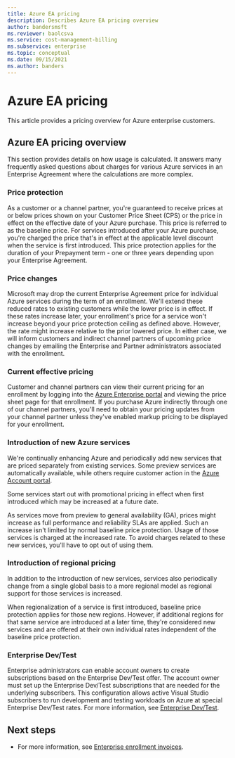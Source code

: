 ```yaml
---
title: Azure EA pricing
description: Describes Azure EA pricing overview
author: bandersmsft
ms.reviewer: baolcsva
ms.service: cost-management-billing
ms.subservice: enterprise
ms.topic: conceptual
ms.date: 09/15/2021
ms.author: banders
---
```


# Azure EA pricing

This article provides a pricing overview for Azure enterprise customers.

## Azure EA pricing overview

This section provides details on how usage is calculated. It answers many frequently asked questions about charges for various Azure services in an Enterprise Agreement where the calculations are more complex.

### Price protection

As a customer or a channel partner, you're guaranteed to receive prices at or below prices shown on your Customer Price Sheet (CPS) or the price in effect on the effective date of your Azure purchase. This price is referred to as the baseline price. For services introduced after your Azure purchase, you're charged the price that's in effect at the applicable level discount when the service is first introduced. This price protection applies for the duration of your Prepayment term - one or three years depending upon your Enterprise Agreement.

### Price changes

Microsoft may drop the current Enterprise Agreement price for individual Azure services during the term of an enrollment. We'll extend these reduced rates to existing customers while the lower price is in effect. If these rates increase later, your enrollment's price for a service won't increase beyond your price protection ceiling as defined above. However, the rate might increase relative to the prior lowered price. In either case, we will inform customers and indirect channel partners of upcoming price changes by emailing the Enterprise and Partner administrators associated with the enrollment.

### Current effective pricing

Customer and channel partners can view their current pricing for an enrollment by logging into the [Azure Enterprise portal](https://ea.azure.com/) and viewing the price sheet page for that enrollment. If you purchase Azure indirectly through one of our channel partners, you'll need to obtain your pricing updates from your channel partner unless they've enabled markup pricing to be displayed for your enrollment.

### Introduction of new Azure services

We're continually enhancing Azure and periodically add new services that are priced separately from existing services. Some preview services are automatically available, while others require customer action in the [Azure Account portal](https://account.windowsazure.com/PreviewFeatures).

Some services start out with promotional pricing in effect when first introduced which may be increased at a future date.

As services move from preview to general availability (GA), prices might increase as full performance and reliability SLAs are applied. Such an increase isn't limited by normal baseline price protection. Usage of those services is charged at the increased rate. To avoid  charges related to these new services, you'll have to opt out of using them.

### Introduction of regional pricing

In addition to the introduction of new services, services also periodically change from a single global basis to a more regional model as regional support for those services is increased.

When regionalization of a service is first introduced, baseline price protection applies for those new regions. However, if additional regions for that same service are introduced at a later time, they're considered new services and are offered at their own individual rates independent of the baseline price protection.

### Enterprise Dev/Test

Enterprise administrators can enable account owners to create subscriptions based on the Enterprise Dev/Test offer. The account owner must set up the Enterprise Dev/Test subscriptions that are needed for the underlying  subscribers. This configuration allows active Visual Studio subscribers to run development and testing workloads on Azure at special Enterprise Dev/Test rates. For more information, see [Enterprise Dev/Test](https://azure.microsoft.com/offers/ms-azr-0148p/).

## Next steps

- For more information, see [Enterprise enrollment invoices](ea-portal-enrollment-invoices.md).